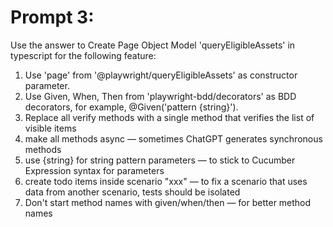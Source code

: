# Prompt 3:
Use the answer to Create Page Object Model 'queryEligibleAssets' in typescript for the following feature:
1. Use 'page' from '@playwright/queryEligibleAssets' as constructor parameter.
1. Use Given, When, Then from 'playwright-bdd/decorators' as BDD decorators, for example, @Given('pattern {string}').
1. Replace all verify methods with a single method that verifies the list of visible items
1. make all methods async — sometimes ChatGPT generates synchronous methods
1. use {string} for string pattern parameters — to stick to Cucumber Expression syntax for parameters
1. create todo items inside scenario "xxx" — to fix a scenario that uses data from another scenario, tests should be isolated
1. Don't start method names with given/when/then — for better method names
